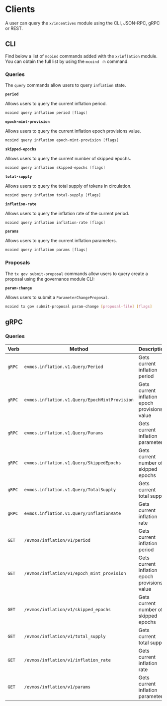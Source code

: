 <!--
order: 8
-->

# Clients

A user can query the `x/incentives` module using the CLI, JSON-RPC, gRPC or
REST.

## CLI

Find below a list of `mcoind` commands added with the `x/inflation` module. You
can obtain the full list by using the `mcoind -h` command.

### Queries

The `query` commands allow users to query `inflation` state.

**`period`**

Allows users to query the current inflation period.

```go
mcoind query inflation period [flags]
```

**`epoch-mint-provision`**

Allows users to query the current inflation epoch provisions value.

```go
mcoind query inflation epoch-mint-provision [flags]
```

**`skipped-epochs`**

Allows users to query the current number of skipped epochs.

```go
mcoind query inflation skipped-epochs [flags]
```

**`total-supply`**

Allows users to query the total supply of tokens in circulation.

```go
mcoind query inflation total-supply [flags]
```

**`inflation-rate`**

Allows users to query the inflation rate of the current period.

```go
mcoind query inflation inflation-rate [flags]
```

**`params`**

Allows users to query the current inflation parameters.

```go
mcoind query inflation params [flags]
```

### Proposals

The `tx gov submit-proposal` commands allow users to query create a proposal
using the governance module CLI:

**`param-change`**

Allows users to submit a `ParameterChangeProposal`.

```bash
mcoind tx gov submit-proposal param-change [proposal-file] [flags]
```

## gRPC

### Queries

| Verb   | Method                                        | Description                                   |
| ------ | --------------------------------------------- | --------------------------------------------- |
| `gRPC` | `evmos.inflation.v1.Query/Period`             | Gets current inflation period                 |
| `gRPC` | `evmos.inflation.v1.Query/EpochMintProvision` | Gets current inflation epoch provisions value |
| `gRPC` | `evmos.inflation.v1.Query/Params`             | Gets current inflation parameters             |
| `gRPC` | `evmos.inflation.v1.Query/SkippedEpochs`      | Gets current number of skipped epochs         |
| `gRPC` | `evmos.inflation.v1.Query/TotalSupply`        | Gets current total supply                     |
| `gRPC` | `evmos.inflation.v1.Query/InflationRate`      | Gets current inflation rate                   |
| `GET`  | `/evmos/inflation/v1/period`                  | Gets current inflation period                 |
| `GET`  | `/evmos/inflation/v1/epoch_mint_provision`    | Gets current inflation epoch provisions value |
| `GET`  | `/evmos/inflation/v1/skipped_epochs`          | Gets current number of skipped epochs         |
| `GET`  | `/evmos/inflation/v1/total_supply`          | Gets current total supply                     |
| `GET`  | `/evmos/inflation/v1/inflation_rate`          | Gets current inflation rate                   |
| `GET`  | `/evmos/inflation/v1/params`                  | Gets current inflation parameters             |
